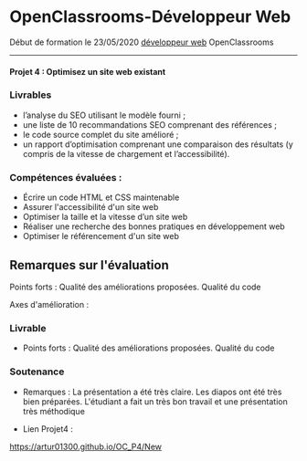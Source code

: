 # OpenClassrooms-Développeur Web

Début de formation le 23/05/2020 [développeur web](https://openclassrooms.com/fr/paths/185-developpeur-web) OpenClassrooms

---

#### Projet 4 : Optimisez un site web existant

### Livrables

  * l’analyse du SEO utilisant le modèle fourni ;
  * une liste de 10 recommandations SEO comprenant des références ;
  * le code source complet du site amélioré ;
  * un rapport d’optimisation comprenant une comparaison des résultats (y compris de la vitesse de chargement et l’accessibilité).

### Compétences évaluées :


* Écrire un code HTML et CSS maintenable
* Assurer l'accessibilité d'un site web
* Optimiser la taille et la vitesse d’un site web
* Réaliser une recherche des bonnes pratiques en développement web
* Optimiser le référencement d'un site web

## Remarques sur l'évaluation

Points forts : Qualité des améliorations proposées. Qualité du code

Axes d'amélioration :

### Livrable

* Points forts : Qualité des améliorations proposées. Qualité du code

### Soutenance

* Remarques : La présentation a été très claire. Les diapos ont été très bien préparées. L'étudiant a fait un très bon travail et une présentation très méthodique

* Lien Projet4 :

https://artur01300.github.io/OC_P4/New
